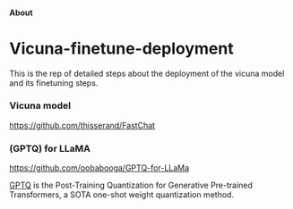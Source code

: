 #### About 

# Vicuna-finetune-deployment

This is the rep of detailed steps about the deployment of the vicuna model and its finetuning steps.

### Vicuna model  
https://github.com/thisserand/FastChat

### (GPTQ) for LLaMA
https://github.com/oobabooga/GPTQ-for-LLaMa

[GPTQ](https://arxiv.org/abs/2210.17323) is the Post-Training Quantization for Generative Pre-trained Transformers, a SOTA one-shot weight quantization method.

